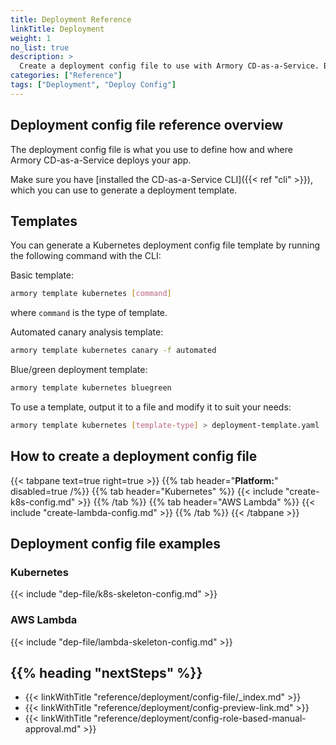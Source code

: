 ```yaml
---
title: Deployment Reference
linkTitle: Deployment
weight: 1
no_list: true
description: >
  Create a deployment config file to use with Armory CD-as-a-Service. Browse the deployment config file reference. Learn how to configure preview links and role-based manual approvals.
categories: ["Reference"]
tags: ["Deployment", "Deploy Config"]
---
```


## Deployment config file reference overview

The deployment config file is what you use to define how and where Armory CD-as-a-Service deploys your app.

Make sure you have [installed the CD-as-a-Service CLI]({{< ref "cli" >}}), which you can use to generate a deployment template.

## Templates

You can generate a Kubernetes deployment config file template by running the following command with the CLI:

Basic template:

```bash
armory template kubernetes [command]
```
where `command` is the type of template.
</br>

Automated canary analysis template:

```bash
armory template kubernetes canary -f automated
```

Blue/green deployment template:

```bash
armory template kubernetes bluegreen
```

To use a template, output it to a file and modify it to suit your needs:

```bash
armory template kubernetes [template-type] > deployment-template.yaml
```


## How to create a deployment config file

{{< tabpane text=true right=true >}}
{{% tab header="**Platform:**" disabled=true /%}}
{{% tab header="Kubernetes" %}}
{{< include "create-k8s-config.md" >}}
{{% /tab %}}
{{% tab header="AWS Lambda" %}}
{{< include "create-lambda-config.md" >}}
{{% /tab %}}
{{< /tabpane >}}



## Deployment config file examples

### Kubernetes

{{< include "dep-file/k8s-skeleton-config.md" >}}

### AWS Lambda

{{< include "dep-file/lambda-skeleton-config.md" >}}


## {{% heading "nextSteps" %}}

* {{< linkWithTitle "reference/deployment/config-file/_index.md" >}}
* {{< linkWithTitle "reference/deployment/config-preview-link.md" >}}
* {{< linkWithTitle "reference/deployment/config-role-based-manual-approval.md" >}}